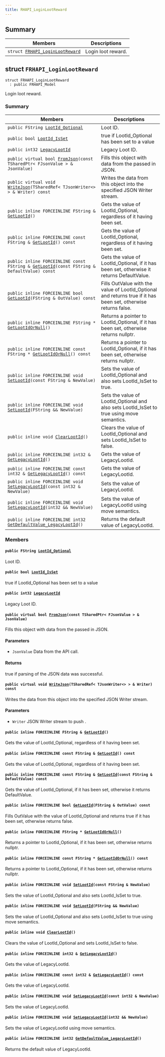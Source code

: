 ```yaml
---
title: RHAPI_LoginLootReward
---
```


## Summary

 Members                        | Descriptions                                
--------------------------------|---------------------------------------------
`struct `[`FRHAPI_LoginLootReward`](#structFRHAPI__LoginLootReward) | Login loot reward.

## struct `FRHAPI_LoginLootReward` <a id="structFRHAPI__LoginLootReward"></a>

```
struct FRHAPI_LoginLootReward
  : public FRHAPI_Model
```

Login loot reward.

### Summary

 Members                        | Descriptions                                
--------------------------------|---------------------------------------------
`public FString `[`LootId_Optional`](#structFRHAPI__LoginLootReward_1a3c7355b5ae7afadb19fd186467d9b659) | Loot ID.
`public bool `[`LootId_IsSet`](#structFRHAPI__LoginLootReward_1a505db80f34984d397003439ac4ef9ea1) | true if LootId_Optional has been set to a value
`public int32 `[`LegacyLootId`](#structFRHAPI__LoginLootReward_1a7ab376e7657f818e5d5abf6d6558b23c) | Legacy Loot ID.
`public virtual bool `[`FromJson`](#structFRHAPI__LoginLootReward_1a111983aef9ed55934b367e0a217ab245)`(const TSharedPtr< FJsonValue > & JsonValue)` | Fills this object with data from the passed in JSON.
`public virtual void `[`WriteJson`](#structFRHAPI__LoginLootReward_1a8fd1abcf8588b29eec7e86468394be27)`(TSharedRef< TJsonWriter<> > & Writer) const` | Writes the data from this object into the specified JSON Writer stream.
`public inline FORCEINLINE FString & `[`GetLootId`](#structFRHAPI__LoginLootReward_1adc614155fef3ea009a41a03fff9fbfdf)`()` | Gets the value of LootId_Optional, regardless of it having been set.
`public inline FORCEINLINE const FString & `[`GetLootId`](#structFRHAPI__LoginLootReward_1a2fa607481ee54b851bd0a307e24e8e6e)`() const` | Gets the value of LootId_Optional, regardless of it having been set.
`public inline FORCEINLINE const FString & `[`GetLootId`](#structFRHAPI__LoginLootReward_1a303fadefb6e411edb00c7179a6271c38)`(const FString & DefaultValue) const` | Gets the value of LootId_Optional, if it has been set, otherwise it returns DefaultValue.
`public inline FORCEINLINE bool `[`GetLootId`](#structFRHAPI__LoginLootReward_1a06c86c30d4e610b75c7c7955c9c8ff86)`(FString & OutValue) const` | Fills OutValue with the value of LootId_Optional and returns true if it has been set, otherwise returns false.
`public inline FORCEINLINE FString * `[`GetLootIdOrNull`](#structFRHAPI__LoginLootReward_1ade5ea82817b3be4599e34799a272f35e)`()` | Returns a pointer to LootId_Optional, if it has been set, otherwise returns nullptr.
`public inline FORCEINLINE const FString * `[`GetLootIdOrNull`](#structFRHAPI__LoginLootReward_1a3bfbdc12aed52f6d42afa4b7693a8aad)`() const` | Returns a pointer to LootId_Optional, if it has been set, otherwise returns nullptr.
`public inline FORCEINLINE void `[`SetLootId`](#structFRHAPI__LoginLootReward_1a510b1e2bccab5b3c436dee3e9c20d38d)`(const FString & NewValue)` | Sets the value of LootId_Optional and also sets LootId_IsSet to true.
`public inline FORCEINLINE void `[`SetLootId`](#structFRHAPI__LoginLootReward_1abc0a8d02b6559aefad64e8103a7dae51)`(FString && NewValue)` | Sets the value of LootId_Optional and also sets LootId_IsSet to true using move semantics.
`public inline void `[`ClearLootId`](#structFRHAPI__LoginLootReward_1a599ca6fce01c2ff467e8f87d54826046)`()` | Clears the value of LootId_Optional and sets LootId_IsSet to false.
`public inline FORCEINLINE int32 & `[`GetLegacyLootId`](#structFRHAPI__LoginLootReward_1a0a55e4a6085e24b4a92a31085028fd2f)`()` | Gets the value of LegacyLootId.
`public inline FORCEINLINE const int32 & `[`GetLegacyLootId`](#structFRHAPI__LoginLootReward_1a07e34bd06367e27a9943191d0e456cf2)`() const` | Gets the value of LegacyLootId.
`public inline FORCEINLINE void `[`SetLegacyLootId`](#structFRHAPI__LoginLootReward_1ac17f8bd2685543b7a3b9240c6a8e98cb)`(const int32 & NewValue)` | Sets the value of LegacyLootId.
`public inline FORCEINLINE void `[`SetLegacyLootId`](#structFRHAPI__LoginLootReward_1a5aad4903f797dc57f5f87f8a73b8b2bb)`(int32 && NewValue)` | Sets the value of LegacyLootId using move semantics.
`public inline FORCEINLINE int32 `[`GetDefaultValue_LegacyLootId`](#structFRHAPI__LoginLootReward_1a48e6c38f470c42d4552d06233f770f64)`()` | Returns the default value of LegacyLootId.

### Members

#### `public FString `[`LootId_Optional`](#structFRHAPI__LoginLootReward_1a3c7355b5ae7afadb19fd186467d9b659) <a id="structFRHAPI__LoginLootReward_1a3c7355b5ae7afadb19fd186467d9b659"></a>

Loot ID.

#### `public bool `[`LootId_IsSet`](#structFRHAPI__LoginLootReward_1a505db80f34984d397003439ac4ef9ea1) <a id="structFRHAPI__LoginLootReward_1a505db80f34984d397003439ac4ef9ea1"></a>

true if LootId_Optional has been set to a value

#### `public int32 `[`LegacyLootId`](#structFRHAPI__LoginLootReward_1a7ab376e7657f818e5d5abf6d6558b23c) <a id="structFRHAPI__LoginLootReward_1a7ab376e7657f818e5d5abf6d6558b23c"></a>

Legacy Loot ID.

#### `public virtual bool `[`FromJson`](#structFRHAPI__LoginLootReward_1a111983aef9ed55934b367e0a217ab245)`(const TSharedPtr< FJsonValue > & JsonValue)` <a id="structFRHAPI__LoginLootReward_1a111983aef9ed55934b367e0a217ab245"></a>

Fills this object with data from the passed in JSON.

#### Parameters
* `JsonValue` Data from the API call.

#### Returns
true if parsing of the JSON data was successful.

#### `public virtual void `[`WriteJson`](#structFRHAPI__LoginLootReward_1a8fd1abcf8588b29eec7e86468394be27)`(TSharedRef< TJsonWriter<> > & Writer) const` <a id="structFRHAPI__LoginLootReward_1a8fd1abcf8588b29eec7e86468394be27"></a>

Writes the data from this object into the specified JSON Writer stream.

#### Parameters
* `Writer` JSON Writer stream to push .

#### `public inline FORCEINLINE FString & `[`GetLootId`](#structFRHAPI__LoginLootReward_1adc614155fef3ea009a41a03fff9fbfdf)`()` <a id="structFRHAPI__LoginLootReward_1adc614155fef3ea009a41a03fff9fbfdf"></a>

Gets the value of LootId_Optional, regardless of it having been set.

#### `public inline FORCEINLINE const FString & `[`GetLootId`](#structFRHAPI__LoginLootReward_1a2fa607481ee54b851bd0a307e24e8e6e)`() const` <a id="structFRHAPI__LoginLootReward_1a2fa607481ee54b851bd0a307e24e8e6e"></a>

Gets the value of LootId_Optional, regardless of it having been set.

#### `public inline FORCEINLINE const FString & `[`GetLootId`](#structFRHAPI__LoginLootReward_1a303fadefb6e411edb00c7179a6271c38)`(const FString & DefaultValue) const` <a id="structFRHAPI__LoginLootReward_1a303fadefb6e411edb00c7179a6271c38"></a>

Gets the value of LootId_Optional, if it has been set, otherwise it returns DefaultValue.

#### `public inline FORCEINLINE bool `[`GetLootId`](#structFRHAPI__LoginLootReward_1a06c86c30d4e610b75c7c7955c9c8ff86)`(FString & OutValue) const` <a id="structFRHAPI__LoginLootReward_1a06c86c30d4e610b75c7c7955c9c8ff86"></a>

Fills OutValue with the value of LootId_Optional and returns true if it has been set, otherwise returns false.

#### `public inline FORCEINLINE FString * `[`GetLootIdOrNull`](#structFRHAPI__LoginLootReward_1ade5ea82817b3be4599e34799a272f35e)`()` <a id="structFRHAPI__LoginLootReward_1ade5ea82817b3be4599e34799a272f35e"></a>

Returns a pointer to LootId_Optional, if it has been set, otherwise returns nullptr.

#### `public inline FORCEINLINE const FString * `[`GetLootIdOrNull`](#structFRHAPI__LoginLootReward_1a3bfbdc12aed52f6d42afa4b7693a8aad)`() const` <a id="structFRHAPI__LoginLootReward_1a3bfbdc12aed52f6d42afa4b7693a8aad"></a>

Returns a pointer to LootId_Optional, if it has been set, otherwise returns nullptr.

#### `public inline FORCEINLINE void `[`SetLootId`](#structFRHAPI__LoginLootReward_1a510b1e2bccab5b3c436dee3e9c20d38d)`(const FString & NewValue)` <a id="structFRHAPI__LoginLootReward_1a510b1e2bccab5b3c436dee3e9c20d38d"></a>

Sets the value of LootId_Optional and also sets LootId_IsSet to true.

#### `public inline FORCEINLINE void `[`SetLootId`](#structFRHAPI__LoginLootReward_1abc0a8d02b6559aefad64e8103a7dae51)`(FString && NewValue)` <a id="structFRHAPI__LoginLootReward_1abc0a8d02b6559aefad64e8103a7dae51"></a>

Sets the value of LootId_Optional and also sets LootId_IsSet to true using move semantics.

#### `public inline void `[`ClearLootId`](#structFRHAPI__LoginLootReward_1a599ca6fce01c2ff467e8f87d54826046)`()` <a id="structFRHAPI__LoginLootReward_1a599ca6fce01c2ff467e8f87d54826046"></a>

Clears the value of LootId_Optional and sets LootId_IsSet to false.

#### `public inline FORCEINLINE int32 & `[`GetLegacyLootId`](#structFRHAPI__LoginLootReward_1a0a55e4a6085e24b4a92a31085028fd2f)`()` <a id="structFRHAPI__LoginLootReward_1a0a55e4a6085e24b4a92a31085028fd2f"></a>

Gets the value of LegacyLootId.

#### `public inline FORCEINLINE const int32 & `[`GetLegacyLootId`](#structFRHAPI__LoginLootReward_1a07e34bd06367e27a9943191d0e456cf2)`() const` <a id="structFRHAPI__LoginLootReward_1a07e34bd06367e27a9943191d0e456cf2"></a>

Gets the value of LegacyLootId.

#### `public inline FORCEINLINE void `[`SetLegacyLootId`](#structFRHAPI__LoginLootReward_1ac17f8bd2685543b7a3b9240c6a8e98cb)`(const int32 & NewValue)` <a id="structFRHAPI__LoginLootReward_1ac17f8bd2685543b7a3b9240c6a8e98cb"></a>

Sets the value of LegacyLootId.

#### `public inline FORCEINLINE void `[`SetLegacyLootId`](#structFRHAPI__LoginLootReward_1a5aad4903f797dc57f5f87f8a73b8b2bb)`(int32 && NewValue)` <a id="structFRHAPI__LoginLootReward_1a5aad4903f797dc57f5f87f8a73b8b2bb"></a>

Sets the value of LegacyLootId using move semantics.

#### `public inline FORCEINLINE int32 `[`GetDefaultValue_LegacyLootId`](#structFRHAPI__LoginLootReward_1a48e6c38f470c42d4552d06233f770f64)`()` <a id="structFRHAPI__LoginLootReward_1a48e6c38f470c42d4552d06233f770f64"></a>

Returns the default value of LegacyLootId.

